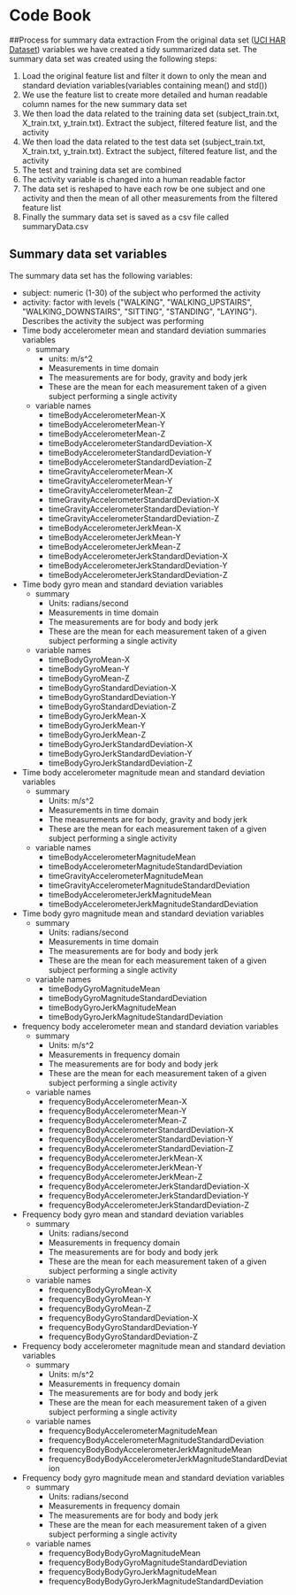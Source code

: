 # Code Book
##Process for summary data extraction
From the original data set ([UCI HAR Dataset](https://d396qusza40orc.cloudfront.net/getdata%2Fprojectfiles%2FUCI%20HAR%20Dataset.zip)) variables we have created a tidy summarized data set.
The summary data set was created using the following steps:

1. Load the original feature list and filter it down to only the mean and standard deviation variables(variables containing mean() and std())
2. We use the feature list to create more detailed and human readable column names for the new summary data set
3. We then load the data related to the training data set (subject_train.txt, X_train.txt, y_train.txt). Extract the subject, filtered feature list, and the activity
4. We then load the data related to the test data set (subject_train.txt, X_train.txt, y_train.txt). Extract the subject, filtered feature list, and the activity
5. The test and training data set are combined
6. The activity variable is changed into a human readable factor
7. The data set is reshaped to have each row be one subject and one activity and then the mean of all other measurements from the filtered feature list
8. Finally the summary data set is saved as a csv file called summaryData.csv

## Summary data set variables
The summary data set has the following variables:
* subject: numeric (1-30) of the subject who performed the activity
* activity: factor with levels ("WALKING", "WALKING_UPSTAIRS", "WALKING_DOWNSTAIRS", "SITTING", "STANDING", "LAYING"). Describes the activity the subject was performing 
* Time body accelerometer mean and standard deviation summaries variables
  * summary
    * units: m/s^2
	* Measurements in time domain
	* The measurements are for body, gravity and body jerk
	* These are the mean for each measurement taken of a given subject performing a single activity
  * variable names
    * timeBodyAccelerometerMean-X
    * timeBodyAccelerometerMean-Y
    * timeBodyAccelerometerMean-Z
    * timeBodyAccelerometerStandardDeviation-X
    * timeBodyAccelerometerStandardDeviation-Y
    * timeBodyAccelerometerStandardDeviation-Z
    * timeGravityAccelerometerMean-X
    * timeGravityAccelerometerMean-Y
    * timeGravityAccelerometerMean-Z
    * timeGravityAccelerometerStandardDeviation-X
    * timeGravityAccelerometerStandardDeviation-Y
    * timeGravityAccelerometerStandardDeviation-Z
    * timeBodyAccelerometerJerkMean-X
    * timeBodyAccelerometerJerkMean-Y
    * timeBodyAccelerometerJerkMean-Z
    * timeBodyAccelerometerJerkStandardDeviation-X
    * timeBodyAccelerometerJerkStandardDeviation-Y
    * timeBodyAccelerometerJerkStandardDeviation-Z
* Time body gyro mean and standard deviation variables
  * summary
    * Units: radians/second
	* Measurements in time domain
	* The measurements are for body and body jerk
	* These are the mean for each measurement taken of a given subject performing a single activity
  * variable names
    * timeBodyGyroMean-X
    * timeBodyGyroMean-Y
    * timeBodyGyroMean-Z
    * timeBodyGyroStandardDeviation-X
    * timeBodyGyroStandardDeviation-Y
    * timeBodyGyroStandardDeviation-Z
    * timeBodyGyroJerkMean-X
    * timeBodyGyroJerkMean-Y
    * timeBodyGyroJerkMean-Z
    * timeBodyGyroJerkStandardDeviation-X
    * timeBodyGyroJerkStandardDeviation-Y
    * timeBodyGyroJerkStandardDeviation-Z
* Time body accelerometer magnitude mean and standard deviation variables
  * summary
    * Units: m/s^2
	* Measurements in time domain
	* The measurements are for body, gravity and body jerk
	* These are the mean for each measurement taken of a given subject performing a single activity
  * variable names
	* timeBodyAccelerometerMagnitudeMean
    * timeBodyAccelerometerMagnitudeStandardDeviation
    * timeGravityAccelerometerMagnitudeMean
    * timeGravityAccelerometerMagnitudeStandardDeviation
    * timeBodyAccelerometerJerkMagnitudeMean
    * timeBodyAccelerometerJerkMagnitudeStandardDeviation
* Time body gyro magnitude mean and standard deviation variables
  * summary
    * Units: radians/second
	* Measurements in time domain
	* The measurements are for body and body jerk
	* These are the mean for each measurement taken of a given subject performing a single activity
  * variable names
    * timeBodyGyroMagnitudeMean
    * timeBodyGyroMagnitudeStandardDeviation
    * timeBodyGyroJerkMagnitudeMean
    * timeBodyGyroJerkMagnitudeStandardDeviation
* frequency body accelerometer mean and standard deviation variables
  * summary
    * Units: m/s^2
	* Measurements in frequency domain
	* The measurements are for body and body jerk
	* These are the mean for each measurement taken of a given subject performing a single activity
  * variable names
    * frequencyBodyAccelerometerMean-X
    * frequencyBodyAccelerometerMean-Y
    * frequencyBodyAccelerometerMean-Z
    * frequencyBodyAccelerometerStandardDeviation-X
    * frequencyBodyAccelerometerStandardDeviation-Y
    * frequencyBodyAccelerometerStandardDeviation-Z
    * frequencyBodyAccelerometerJerkMean-X
    * frequencyBodyAccelerometerJerkMean-Y
    * frequencyBodyAccelerometerJerkMean-Z
    * frequencyBodyAccelerometerJerkStandardDeviation-X
    * frequencyBodyAccelerometerJerkStandardDeviation-Y
    * frequencyBodyAccelerometerJerkStandardDeviation-Z
* Frequency body gyro mean and standard deviation variables
  * summary
    * Units: radians/second
	* Measurements in frequency domain
	* The measurements are for body and body jerk
	* These are the mean for each measurement taken of a given subject performing a single activity
  * variable names
	* frequencyBodyGyroMean-X
    * frequencyBodyGyroMean-Y
    * frequencyBodyGyroMean-Z
    * frequencyBodyGyroStandardDeviation-X
    * frequencyBodyGyroStandardDeviation-Y
    * frequencyBodyGyroStandardDeviation-Z
* Frequency body accelerometer magnitude mean and standard deviation variables
  * summary
    * Units: m/s^2
	* Measurements in frequency domain
	* The measurements are for body and body jerk
	* These are the mean for each measurement taken of a given subject performing a single activity
  * variable names
	* frequencyBodyAccelerometerMagnitudeMean
    * frequencyBodyAccelerometerMagnitudeStandardDeviation
    * frequencyBodyBodyAccelerometerJerkMagnitudeMean
    * frequencyBodyBodyAccelerometerJerkMagnitudeStandardDeviation
* Frequency body gyro magnitude mean and standard deviation variables
  * summary
    * Units: radians/second
	* Measurements in frequency domain
	* The measurements are for body and body jerk
	* These are the mean for each measurement taken of a given subject performing a single activity
  * variable names
	* frequencyBodyBodyGyroMagnitudeMean
    * frequencyBodyBodyGyroMagnitudeStandardDeviation
    * frequencyBodyBodyGyroJerkMagnitudeMean
    * frequencyBodyBodyGyroJerkMagnitudeStandardDeviation